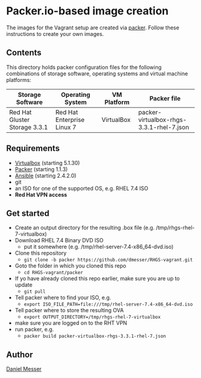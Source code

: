 # Packer.io-based image creation

The images for the Vagrant setup are created via [packer](https://www.packer.io). Follow these instructions to create your own images.

## Contents

This directory holds packer configuration files for the following combinations of storage software, operating systems and virtual machine platforms:

|Storage Software|Operating System|VM Platform|Packer file|
|---|---|---|---|
|Red Hat Gluster Storage 3.3.1|Red Hat Enterprise Linux 7|VirtualBox|packer-virtualbox-rhgs-3.3.1-rhel-7.json|


## Requirements
* [Virtualbox](https://www.virtualbox.org/wiki/Downloads) (starting 5.1.30)
* [Packer](https://www.packer.io) (starting 1.1.3)
* [Ansible](https://ansible.com) (starting 2.4.2.0)
* git
* an ISO for one of the supported OS, e.g. RHEL 7.4 ISO
* **Red Hat VPN access**

## Get started
* Create an output directory for the resulting .box file (e.g. /tmp/rhgs-rhel-7-virtualbox)
* Download RHEL 7.4 Binary DVD ISO
  * put it somewhere (e.g. /tmp/rhel-server-7.4-x86_64-dvd.iso)
* Clone this repository
  * `git clone -b packer https://github.com/dmesser/RHGS-vagrant.git`
* Goto the folder in which you cloned this repo
  * `cd RHGS-vagrant/packer`
* If yo have already cloned this repo earlier, make sure you are up to update
  * `git pull`
* Tell packer where to find your ISO, e.g.
  * `export ISO_FILE_PATH=file:///tmp/rhel-server-7.4-x86_64-dvd.iso`
* Tell packer where to store the resulting OVA
  * `export OUTPUT_DIRECTORY=/tmp/rhgs-rhel-7-virtualbox`
* make sure you are logged on to the RHT VPN
* run packer, e.g.
  * `packer build packer-virtualbox-rhgs-3.3.1-rhel-7.json`

## Author
[Daniel Messer](mailto:dmesser@redhat.com)
